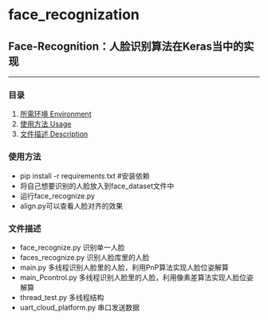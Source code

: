# face_recognization
## Face-Recognition：人脸识别算法在Keras当中的实现
---

### 目录
1. [所需环境 Environment](#所需环境)
2. [使用方法 Usage](#使用方法)
3. [文件描述 Description](#文件描述)

### 使用方法
+ pip install -r requirements.txt #安装依赖
+ 将自己想要识别的人脸放入到face_dataset文件中  
+ 运行face_recognize.py  
+ align.py可以查看人脸对齐的效果
  

### 文件描述
+ face_recognize.py 识别单一人脸
+ faces_recognize.py  识别人脸库里的人脸
+ main.py 多线程识别人脸里的人脸，利用PnP算法实现人脸位姿解算
+ main_Pcontrol.py 多线程识别人脸里的人脸，利用像素差算法实现人脸位姿解算
+ thread_test.py 多线程结构
+ uart_cloud_platform.py 串口发送数据
